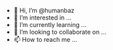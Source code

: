 - 👋 Hi, I’m @humanbaz
- 👀 I’m interested in ...
- 🌱 I’m currently learning ...
- 💞️ I’m looking to collaborate on ...
- 📫 How to reach me ...

<!---
humanbaz/humanbaz is a ✨ special ✨ repository because its `README.md` (this file) appears on your GitHub profile.
You can click the Preview link to take a look at your changes.
--->
